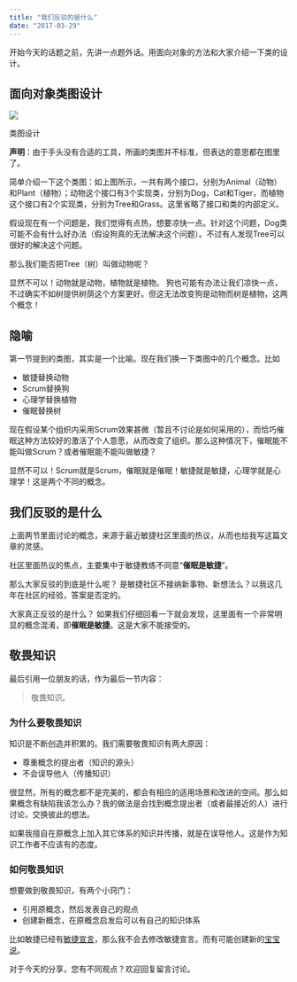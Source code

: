 ```yaml
---
title: "我们反驳的是什么"
date: "2017-03-29"
---
```


开始今天的话题之前，先讲一点题外话。用面向对象的方法和大家介绍一下类的设计。

## 面向对象类图设计

![](http://upload-images.jianshu.io/upload_images/1622292-d5ebd2d8f961d502.png?imageMogr2/auto-orient/strip%7CimageView2/2/w/1240)

类图设计

**声明**：由于手头没有合适的工具，所画的类图并不标准，但表达的意思都在图里了。

简单介绍一下这个类图：如上图所示，一共有两个接口，分别为Animal（动物）和Plant（植物）；动物这个接口有3个实现类，分别为Dog，Cat和Tiger，而植物这个接口有2个实现类，分别为Tree和Grass。这里省略了接口和类的内部定义。

假设现在有一个问题是，我们觉得有点热，想要凉快一点。针对这个问题，Dog类可能不会有什么好办法（假设狗真的无法解决这个问题）。不过有人发现Tree可以很好的解决这个问题。

那么我们能否把Tree（树）叫做动物呢？

显然不可以！动物就是动物，植物就是植物。 狗也可能有办法让我们凉快一点，不过确实不如树提供树荫这个方案更好。但这无法改变狗是动物而树是植物，这两个概念！

## 隐喻

第一节提到的类图，其实是一个比喻。现在我们换一下类图中的几个概念。比如

- 敏捷替换动物
- Scrum替换狗
- 心理学替换植物
- 催眠替换树

现在假设某个组织内采用Scrum效果甚微（暂且不讨论是如何采用的），而恰巧催眠这种方法较好的激活了个人意愿，从而改变了组织。那么这种情况下，催眠能不能叫做Scrum？或者催眠能不能叫做敏捷？

显然不可以！Scrum就是Scrum，催眠就是催眠！敏捷就是敏捷，心理学就是心理学！这是两个不同的概念。

## 我们反驳的是什么

上面两节里面讨论的概念，来源于最近敏捷社区里面的热议，从而也给我写这篇文章的灵感。

社区里面热议的焦点，主要集中于敏捷教练不同意“**催眠是敏捷**”。

那么大家反驳的到底是什么呢？ 是敏捷社区不接纳新事物、新想法么？以我这几年在社区的经验，答案是否定的。

大家真正反驳的是什么？ 如果我们仔细回看一下就会发现，这里面有一个非常明显的概念混淆，即**催眠是敏捷**。这是大家不能接受的。

## 敬畏知识

最后引用一位朋友的话，作为最后一节内容：

> 敬畏知识。

### 为什么要敬畏知识

知识是不断创造并积累的。我们需要敬畏知识有两大原因：

- 尊重概念的提出者（知识的源头）
- 不会误导他人（传播知识）

很显然，所有的概念都不是完美的，都会有相应的适用场景和改进的空间。那么如果概念有缺陷我该怎么办？我的做法是会找到概念提出者（或者最接近的人）进行讨论，交换彼此的想法。

如果我擅自在原概念上加入其它体系的知识并传播，就是在误导他人。这是作为知识工作者不应该有的态度。

### 如何敬畏知识

想要做到敬畏知识，有两个小窍门：

- 引用原概念，然后发表自己的观点
- 创建新概念，在原概念启发后可以有自己的知识体系

比如敏捷已经有[敏捷宣言](http://www.jianshu.com/p/agilemanifesto.org)，那么我不会去修改敏捷宣言。而有可能创建新的[宝宝说](http://www.jianshu.com/p/baobaotalk.com)。

对于今天的分享，您有不同观点？欢迎回复留言讨论。
